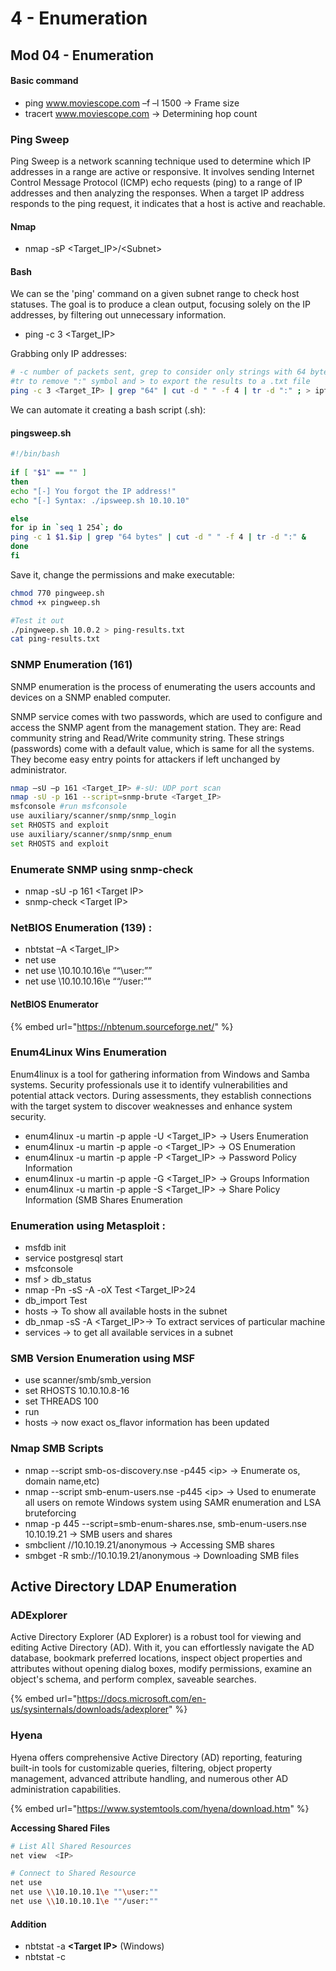 # 4 - Enumeration

## Mod 04 - Enumeration

#### Basic command

* ping www.moviescope.com –f –l 1500 -> Frame size
* tracert www.moviescope.com -> Determining hop count

### Ping Sweep

Ping Sweep is a network scanning technique used to determine which IP addresses in a range are active or responsive. It involves sending Internet Control Message Protocol (ICMP) echo requests (ping) to a range of IP addresses and then analyzing the responses. When a target IP address responds to the ping request, it indicates that a host is active and reachable.

#### Nmap

* nmap -sP \<Target\_IP>/\<Subnet>

#### Bash

We can se the 'ping' command on a given subnet range to check host statuses. The goal is to produce a clean output, focusing solely on the IP addresses, by filtering out unnecessary information.

* ping -c 3 \<Target\_IP>

Grabbing only IP addresses:

```bash
# -c number of packets sent, grep to consider only strings with 64 bytes, cut to remove whitespaces,
#tr to remove ":" symbol and > to export the results to a .txt file 
ping -c 3 <Target_IP> | grep "64" | cut -d " " -f 4 | tr -d ":" ; > iptest.txt
```

We can automate it creating a bash script (.sh):

#### pingsweep.sh

```bash
#!/bin/bash 
 
if [ "$1" == "" ]
then
echo "[-] You forgot the IP address!"
echo "[-] Syntax: ./ipsweep.sh 10.10.10"

else
for ip in `seq 1 254`; do 
ping -c 1 $1.$ip | grep "64 bytes" | cut -d " " -f 4 | tr -d ":" &
done
fi
```

Save it, change the permissions and make executable:

```bash
chmod 770 pingweep.sh
chmod +x pingweep.sh

#Test it out
./pingweep.sh 10.0.2 > ping-results.txt
cat ping-results.txt
```

### **SNMP Enumeration (161)**&#x20;

SNMP enumeration is the process of enumerating the users accounts and devices on a SNMP enabled computer.

SNMP service comes with two passwords, which are used to configure and access the SNMP agent from the management station. They are: Read community string and Read/Write community string. These strings (passwords) come with a default value, which is same for all the systems. They become easy entry points for attackers if left unchanged by administrator.

```bash
nmap –sU –p 161 <Target_IP> #-sU: UDP port scan
nmap -sU -p 161 --script=snmp-brute <Target_IP>
msfconsole #run msfconsole
use auxiliary/scanner/snmp/snmp_login
set RHOSTS and exploit
use auxiliary/scanner/snmp/snmp_enum
set RHOSTS and exploit
```

### **Enumerate SNMP using snmp-check**

* nmap -sU -p 161 \<Target IP>
* snmp-check \<Target IP>

### **NetBIOS Enumeration (139) :**&#x20;

* nbtstat –A \<Target\_IP>
* net use
* net use \10.10.10.16\e ““\user:””
* net use \10.10.10.16\e ““/user:””

#### NetBIOS Enumerator

{% embed url="https://nbtenum.sourceforge.net/" %}

### **Enum4Linux Wins Enumeration**&#x20;

Enum4linux is a tool for gathering information from Windows and Samba systems. Security professionals use it to identify vulnerabilities and potential attack vectors. During assessments, they establish connections with the target system to discover weaknesses and enhance system security.

* enum4linux -u martin -p apple -U \<Target\_IP> -> Users Enumeration
* enum4linux -u martin -p apple -o \<Target\_IP> -> OS Enumeration
* enum4linux -u martin -p apple -P \<Target\_IP> -> Password Policy Information
* enum4linux -u martin -p apple -G \<Target\_IP> -> Groups Information
* enum4linux -u martin -p apple -S \<Target\_IP> -> Share Policy Information (SMB Shares Enumeration

### **Enumeration using Metasploit :**

* msfdb init
* service postgresql start
* msfconsole
* msf > db\_status
* nmap -Pn -sS -A -oX Test \<Target\_IP>24
* db\_import Test
* hosts -> To show all available hosts in the subnet
* db\_nmap -sS -A \<Target\_IP>-> To extract services of particular machine
* services -> to get all available services in a subnet

### **SMB Version Enumeration using MSF**

* use scanner/smb/smb\_version
* set RHOSTS 10.10.10.8-16
* set THREADS 100
* run
* hosts -> now exact os\_flavor information has been updated

### **Nmap  SMB Scripts**

* nmap --script smb-os-discovery.nse -p445 \<ip> -> Enumerate os, domain name,etc)
* nmap --script smb-enum-users.nse -p445 \<ip>  -> Used to enumerate all users on remote Windows system using SAMR enumeration and LSA bruteforcing
* nmap -p 445 --script=smb-enum-shares.nse, smb-enum-users.nse 10.10.19.21 -> SMB users and shares
* smbclient //10.10.19.21/anonymous -> Accessing SMB shares
* smbget -R smb://10.10.19.21/anonymous  -> Downloading SMB files

## **Active Directory LDAP Enumeration**

### ADExplorer

Active Directory Explorer (AD Explorer) is a robust tool for viewing and editing Active Directory (AD). With it, you can effortlessly navigate the AD database, bookmark preferred locations, inspect object properties and attributes without opening dialog boxes, modify permissions, examine an object's schema, and perform complex, saveable searches.

{% embed url="https://docs.microsoft.com/en-us/sysinternals/downloads/adexplorer" %}

### Hyena

Hyena offers comprehensive Active Directory (AD) reporting, featuring built-in tools for customizable queries, filtering, object property management, advanced attribute handling, and numerous other AD administration capabilities.

{% embed url="https://www.systemtools.com/hyena/download.htm" %}

**Accessing Shared Files**

```bash
# List All Shared Resources
net view  <IP>

# Connect to Shared Resource
net use
net use \\10.10.10.1\e ""\user:""
net use \\10.10.10.1\e ""/user:""
```





#### **Addition**

* nbtstat -a **\<Target IP>** (Windows)
* nbtstat -c
